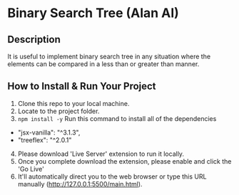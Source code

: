 # Binary Search Tree (Alan AI)

## Description
It is useful to implement binary search tree in any situation where the elements can be compared in a less than or greater than manner.

## How to Install & Run Your Project
1. Clone this repo to your local machine.
2. Locate to the project folder.
3. `npm install -y` Run this command to install all of the dependencies
  - "jsx-vanilla": "^3.1.3",
  - "treeflex": "^2.0.1"
4. Please download 'Live Server' extension to run it locally.
5. Once you complete download the extension, please enable and click the 'Go Live'
6. It'll automatically direct you to the web browser or type this URL manually (http://127.0.0.1:5500/main.html).

